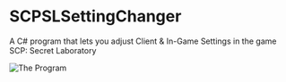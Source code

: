 # SCPSLSettingChanger
A C# program that lets you adjust Client &amp; In-Game Settings in the game SCP: Secret Laboratory

![The Program](https://i.imgur.com/BhFBzA2.png)
